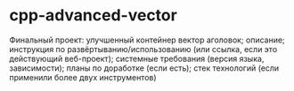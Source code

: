 # cpp-advanced-vector
Финальный проект: улучшенный контейнер вектор
аголовок; описание; инструкция по развёртыванию/использованию (или ссылка, если это действующий веб-проект); системные требования (версия языка, зависимости); планы по доработке (если есть); стек технологий (если применили более двух инструментов)
